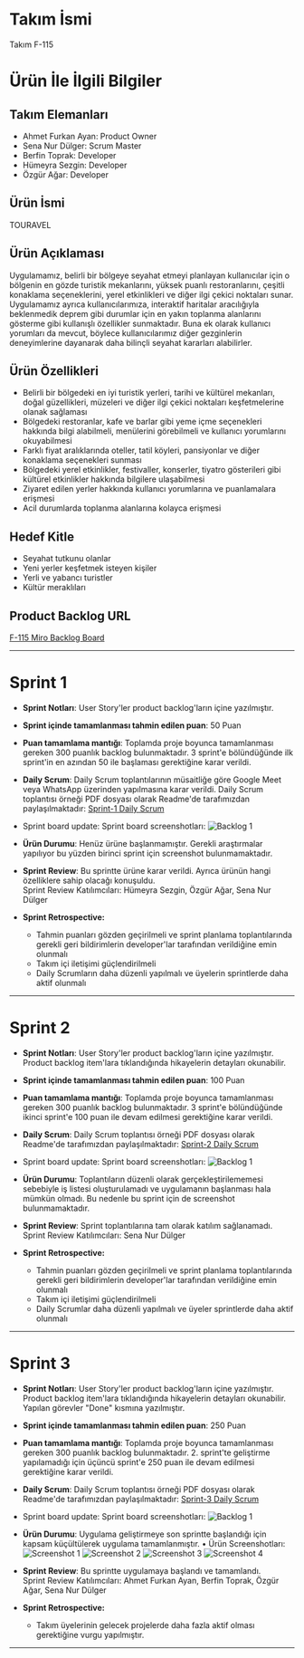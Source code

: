 # **Takım İsmi**

Takım F-115

# Ürün İle İlgili Bilgiler


## Takım Elemanları

- Ahmet Furkan Ayan: Product Owner
- Sena Nur Dülger: Scrum Master
- Berfin Toprak: Developer
- Hümeyra Sezgin: Developer
- Özgür Ağar: Developer

## Ürün İsmi
TOURAVEL


## Ürün Açıklaması
Uygulamamız, belirli bir bölgeye seyahat etmeyi planlayan kullanıcılar için o bölgenin en gözde turistik mekanlarını, yüksek puanlı restoranlarını, çeşitli konaklama seçeneklerini, yerel etkinlikleri ve diğer ilgi çekici noktaları sunar. Uygulamamız ayrıca kullanıcılarımıza, interaktif haritalar aracılığıyla beklenmedik deprem gibi durumlar için en yakın toplanma alanlarını gösterme gibi kullanışlı özellikler sunmaktadır. Buna ek olarak kullanıcı yorumları da mevcut, böylece kullanıcılarımız diğer gezginlerin deneyimlerine dayanarak daha bilinçli seyahat kararları alabilirler.

## Ürün Özellikleri
- Belirli bir bölgedeki en iyi turistik yerleri, tarihi ve kültürel mekanları, doğal güzellikleri, müzeleri ve diğer ilgi çekici noktaları keşfetmelerine olanak sağlaması
- Bölgedeki restoranlar, kafe ve barlar gibi yeme içme seçenekleri hakkında bilgi alabilmeli, menülerini görebilmeli ve kullanıcı yorumlarını okuyabilmesi
- Farklı fiyat aralıklarında oteller, tatil köyleri, pansiyonlar ve diğer konaklama seçenekleri sunması
- Bölgedeki yerel etkinlikler, festivaller, konserler, tiyatro gösterileri gibi kültürel etkinlikler hakkında bilgilere ulaşabilmesi
- Ziyaret edilen yerler hakkında kullanıcı yorumlarına ve puanlamalara erişmesi
- Acil durumlarda toplanma alanlarına kolayca erişmesi

## Hedef Kitle
- Seyahat tutkunu olanlar
- Yeni yerler keşfetmek isteyen kişiler
- Yerli ve yabancı turistler
- Kültür meraklıları
  

## Product Backlog URL
[F-115 Miro Backlog Board](https://miro.com/app/board/uXjVM9w-WaU=/)

---

# Sprint 1
- **Sprint Notları**: User Story'ler product backlog'ların içine yazılmıştır.

- **Sprint içinde tamamlanması tahmin edilen puan**: 50 Puan

- **Puan tamamlama mantığı**: Toplamda proje boyunca tamamlanması gereken 300 puanlık backlog bulunmaktadır. 3 sprint'e bölündüğünde ilk sprint'in en azından 50 ile başlaması gerektiğine karar verildi.

- **Daily Scrum**: Daily Scrum toplantılarının müsaitliğe göre Google Meet veya WhatsApp üzerinden yapılmasına karar verildi. Daily Scrum toplantısı örneği PDF dosyası olarak Readme'de tarafımızdan paylaşılmaktadır: [Sprint-1 Daily Scrum](https://github.com/senadulger/OUA-BootcampTeam-F115/blob/main/ProjectManagement/F-115%20Sprint-1%20Daily%20Scrum%20Chats.pdf)

- Sprint board update: Sprint board screenshotları: 
![Backlog 1](https://github.com/senadulger/OUA-BootcampTeam-F115/blob/main/ProjectManagement/Sprint-1%20Miro%20Board.png)

- **Ürün Durumu**: Henüz ürüne başlanmamıştır. Gerekli araştırmalar yapılıyor bu yüzden birinci sprint için screenshot bulunmamaktadır.

- **Sprint Review**: Bu sprintte ürüne karar verildi. Ayrıca ürünün hangi özelliklere sahip olacağı konuşuldu.
  <br> Sprint Review Katılımcıları: Hümeyra Sezgin, Özgür Ağar, Sena Nur Dülger

- **Sprint Retrospective:**
  - Tahmin puanları gözden geçirilmeli ve sprint planlama toplantılarında gerekli geri bildirimlerin developer'lar tarafından verildiğine emin olunmalı
  - Takım içi iletişimi güçlendirilmeli
  - Daily Scrumların daha düzenli yapılmalı ve üyelerin sprintlerde daha aktif olunmalı
---

# Sprint 2
- **Sprint Notları**: User Story'ler product backlog'ların içine yazılmıştır. Product backlog item'lara tıklandığında hikayelerin detayları okunabilir.

- **Sprint içinde tamamlanması tahmin edilen puan**: 100 Puan

- **Puan tamamlama mantığı**: Toplamda proje boyunca tamamlanması gereken 300 puanlık backlog bulunmaktadır. 3 sprint'e bölündüğünde ikinci sprint'e 100 puan ile devam edilmesi gerektiğine karar verildi.

- **Daily Scrum**: Daily Scrum toplantısı örneği PDF dosyası olarak Readme'de tarafımızdan paylaşılmaktadır: [Sprint-2 Daily Scrum](https://github.com/senadulger/OUA-BootcampTeam-F115/blob/main/ProjectManagement/F-115%20Sprint-2%20Daily%20Scrum%20Chats.pdf)

- Sprint board update: Sprint board screenshotları: 
![Backlog 1](https://github.com/senadulger/OUA-BootcampTeam-F115/blob/main/ProjectManagement/Sprint-2%20Miro%20Board.png)

- **Ürün Durumu**: Toplantıların düzenli olarak gerçekleştirilememesi sebebiyle iş listesi oluşturulamadı ve uygulamanın başlanması hala mümkün olmadı. Bu nedenle bu sprint için de screenshot bulunmamaktadır.

- **Sprint Review**: Sprint toplantılarına tam olarak katılım sağlanamadı.
  <br> Sprint Review Katılımcıları: Sena Nur Dülger

- **Sprint Retrospective:**
  - Tahmin puanları gözden geçirilmeli ve sprint planlama toplantılarında gerekli geri bildirimlerin developer'lar tarafından verildiğine emin olunmalı
  - Takım içi iletişimi güçlendirilmeli
  - Daily Scrumlar daha düzenli yapılmalı ve üyeler sprintlerde daha aktif olunmalı

---

# Sprint 3
- **Sprint Notları**: User Story'ler product backlog'ların içine yazılmıştır. Product backlog item'lara tıklandığında hikayelerin detayları okunabilir. Yapılan görevler "Done" kısmına yazılmıştır.

- **Sprint içinde tamamlanması tahmin edilen puan**: 250 Puan

- **Puan tamamlama mantığı**: Toplamda proje boyunca tamamlanması gereken 300 puanlık backlog bulunmaktadır. 2. sprint'te geliştirme yapılamadığı için üçüncü sprint'e 250 puan ile devam edilmesi gerektiğine karar verildi.

- **Daily Scrum**: Daily Scrum toplantısı örneği PDF dosyası olarak Readme'de tarafımızdan paylaşılmaktadır: [Sprint-3 Daily Scrum](https://github.com/senadulger/OUA-BootcampTeam-F115/blob/main/ProjectManagement/F-115%20Sprint-3%20Daily%20Scrum%20Chats.pdf)

- Sprint board update: Sprint board screenshotları: 
![Backlog 1](https://github.com/senadulger/OUA-BootcampTeam-F115/blob/main/ProjectManagement/Sprint-3%20Miro%20Board.png)

- **Ürün Durumu**: Uygulama geliştirmeye son sprintte başlandığı için kapsam küçültülerek uygulama tamamlanmıştır.
• Ürün Screenshotları:
  ![Screenshot 1](https://github.com/senadulger/OUA-BootcampTeam-F115/blob/main/ProjectManagement/girisekrani.png)
  ![Screenshot 2](https://github.com/senadulger/OUA-BootcampTeam-F115/blob/main/ProjectManagement/splash.png)
  ![Screenshot 3](https://github.com/senadulger/OUA-BootcampTeam-F115/blob/main/ProjectManagement/yerler1.png)
  ![Screenshot 4](https://github.com/senadulger/OUA-BootcampTeam-F115/blob/main/ProjectManagement/yerler2.png)

- **Sprint Review**: Bu sprintte uygulamaya başlandı ve tamamlandı.
  <br> Sprint Review Katılımcıları: Ahmet Furkan Ayan, Berfin Toprak, Özgür Ağar, Sena Nur Dülger 

- **Sprint Retrospective:**
  - Takım üyelerinin gelecek projelerde daha fazla aktif olması gerektiğine vurgu yapılmıştır.

---
